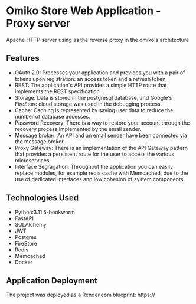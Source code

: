 # Omiko Store Web Application - Proxy server

Apache HTTP server using as the reverse proxy in the omiko's architecture


## Features

- OAuth 2.0: Processes your application and provides you with a pair of tokens upon registration: an access token and a refresh token.
- REST: The application's API provides a simple HTTP route that implements the REST specification.
- Storage: Data is stored in the postgresql database, and Google's FireStore cloud storage was used in the debugging process.
- Cache: Caching is represented by saving user data to reduce the number of database accesses.
- Password Recovery: There is a way to restore your account through the recovery process implemented by the email sender.
- Message broker: An API and an email sender have been connected via the message broker.
- Proxy Gateway: There is an implementation of the API Gateway pattern that provides a persistent route for the user to access the various microservices.
- Interface Segragation: Throughout the application you can easily replace modules, for example redis cache with Memcached, due to the use of dedicated interfaces and low cohesion of system components.


## Technologies Used

- Python:3.11.5-bookworm
- FastAPI
- SQLAlchemy
- JWT
- Postgres
- FireStore
- Redis
- Memcached
- Docker
  
## Application Deployment

The project was deployed as a Render.com blueprint:
https://
